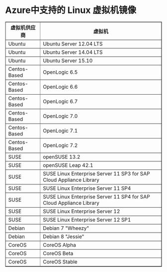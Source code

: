 <properties
	pageTitle="Azure中支持的虚拟机镜像"
	description="了解Azure虚拟机能支持的系统镜像"
	services="virtual-machines"
	documentationCenter=""
	authors="Jack Zeng"
	manager="Jie Rong"
	editor=""/>

<tags
	ms.service="virtual-machines-linux"
	wacn.date="06/17/2016"/>

# Azure中支持的 Linux 虚拟机镜像

<table border='1'>
<tr>
<th>虚拟机供应商</th>		<th>虚拟机</th>
</tr>
<tr>
<td>Ubuntu</td>			<td>Ubuntu Server 12.04 LTS</td>
</tr>
<tr>
<td>Ubuntu</td>			<td>Ubuntu Server 14.04 LTS</td>
</tr>
<tr>
<td>Ubuntu</td>			<td>Ubuntu Server 15.10</td>
</tr>
<tr>
<td>Centos-Based</td>	<td>OpenLogic 6.5</td>
</tr>
<tr>
<td>Centos-Based</td>	<td>OpenLogic 6.6</td>
</tr>
<tr>
<td>Centos-Based</td>	<td>OpenLogic 6.7</td>
</tr>
<tr>
<td>Centos-Based</td>	<td>OpenLogic 7.0</td>
</tr>
<tr>
<td>Centos-Based</td>	<td>OpenLogic 7.1</td>
</tr>
<tr>
<td>Centos-Based</td>	<td>OpenLogic 7.2</td>
</tr>
<tr>
<td>SUSE</td>			<td>openSUSE 13.2</td>
</tr>
<tr>
<td>SUSE</td>			<td>openSUSE Leap 42.1</td>
</tr>
<tr>
<td>SUSE</td>			<td>SUSE Linux Enterprise Server 11 SP3 for SAP Cloud Appliance Library</td>
</tr>
<tr>
<td>SUSE</td>			<td>SUSE Linux Enterprise Server 11 SP4</td>
</tr>
<tr>
<td>SUSE</td>			<td>SUSE Linux Enterprise Server 11 SP4 for SAP Cloud Appliance Library</td>
</tr>
<tr>
<td>SUSE</td>			<td>SUSE Linux Enterprise Server 12</td>
</tr>
<tr>
<td>SUSE</td>			<td>SUSE Linux Enterprise Server 12 SP1</td>
</tr>
<tr>
<td>Debian</td>			<td>Debian 7 "Wheezy"</td>
</tr>
<tr>
<td>Debian</td>			<td>Debian 8 "Jessie"</td>
</tr>
<tr>
<td>CoreOS</td>			<td>CoreOS Alpha</td>
</tr>
<tr>
<td>CoreOS</td>			<td>CoreOS Beta</td>
</tr>
<tr>
<td>CoreOS</td>			<td>CoreOS Stable</td>
</tr>
</table>